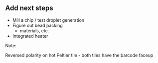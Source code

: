 ## Add next steps

- Mill a chip / test droplet generation
- Figure out bead packing
    + materials, etc.
- Integrated heater


Note:

Reversed polarity on hot Peltier tile - both tiles have the barcode faceup